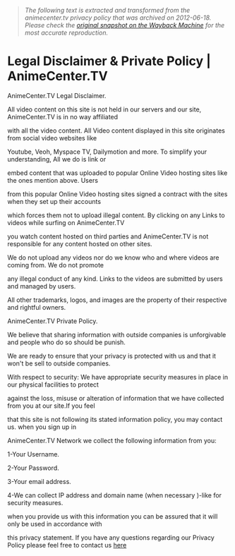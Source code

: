 > *The following text is extracted and transformed from the animecenter.tv privacy policy that was archived on 2012-06-18. Please check the [original snapshot on the Wayback Machine](https://web.archive.org/web/20120618015145id_/http%3A//animecenter.tv/legal-disclaimer-private-policy) for the most accurate reproduction.*

# Legal Disclaimer & Private Policy | AnimeCenter.TV

AnimeCenter.TV Legal Disclaimer.

All video content on this site is not held in our servers and our site, AnimeCenter.TV is in no way affiliated 

with all the video content. All Video content displayed in this site originates from social video websites like 

Youtube, Veoh, Myspace TV, Dailymotion and more. To simplify your understanding, All we do is link or 

embed content that was uploaded to popular Online Video hosting sites like the ones mention above. Users 

from this popular Online Video hosting sites signed a contract with the sites when they set up their accounts 

which forces them not to upload illegal content. By clicking on any Links to videos while surfing on AnimeCenter.TV 

you watch content hosted on third parties and AnimeCenter.TV is not responsible for any content hosted on other sites.

We do not upload any videos nor do we know who and where videos are coming from. We do not promote 

any illegal conduct of any kind. Links to the videos are submitted by users and managed by users.

All other trademarks, logos, and images are the property of their respective and rightful owners.

AnimeCenter.TV Private Policy.

We believe that sharing information with outside companies is unforgivable and people who do so should be punish. 

We are ready to ensure that your privacy is protected with us and that it won't be sell to outside companies. 

With respect to security: We have appropriate security measures in place in our physical facilities to protect 

against the loss, misuse or alteration of information that we have collected from you at our site.If you feel 

that this site is not following its stated information policy, you may contact us. when you sign up in 

AnimeCenter.TV Network we collect the following information from you:

1-Your Username.

2-Your Password.

3-Your email address.

4-We can collect IP address and domain name (when necessary )-like for security measures.

when you provide us with this information you can be assured that it will only be used in accordance with 

this privacy statement. If you have any questions regarding our Privacy Policy please feel free to contact us [here](https://web.archive.org/contact)
